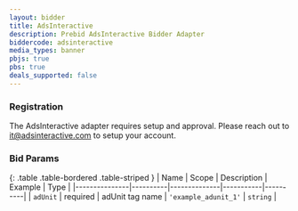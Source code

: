 ```yaml
---
layout: bidder
title: AdsInteractive
description: Prebid AdsInteractive Bidder Adapter
biddercode: adsinteractive
media_types: banner
pbjs: true
pbs: true
deals_supported: false
---
```


### Registration

The AdsInteractive adapter requires setup and approval. Please reach out to it@adsinteractive.com to setup your account.

### Bid Params

{: .table .table-bordered .table-striped }
| Name          | Scope    | Description  | Example   | Type     |
|---------------|----------|--------------|-----------|----------|
| `adUnit` | required | adUnit tag name | `'example_adunit_1'` | `string` |
